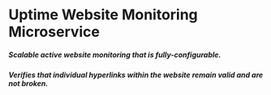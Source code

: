 # Uptime Website Monitoring Microservice
##### Scalable active website monitoring that is fully-configurable.
##### Verifies that individual hyperlinks within the website remain valid and are not broken.
